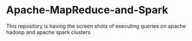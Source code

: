 # Apache-MapReduce-and-Spark
This repository is having the screen shots of executing queries on apache hadoop and apache spark clusters

